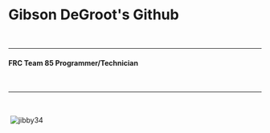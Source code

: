 <h1> Gibson DeGroot's Github </h1>
<br>
<hr>
<h4>FRC Team 85 Programmer/Technician</h4>
<br>
<hr>
<br>
<p>&nbsp;<img align="center" src="https://github-readme-stats.vercel.app/api?username=jibby34&show_icons=true&title_color=ffffff&text_color=ffffff&bg_color=303742&hide_border=true&locale=en" alt="jibby34" /></p>
